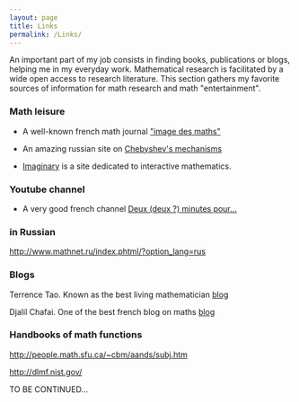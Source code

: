 ```yaml
---
layout: page
title: Links
permalink: /Links/
---
```



An important part of my job consists in finding books, publications or blogs, helping me in my everyday work. Mathematical research is facilitated by a wide open access to research literature. This section gathers my favorite sources of information for math research and math "entertainment".


### <a name="mathL"></a>Math leisure

- A well-known french math journal ["image des maths"](http://images.math.cnrs.fr/) 
 
- An amazing russian site on [Chebyshev's mechanisms](http://www.tcheb.ru/) 
 
- [Imaginary](https://imaginary.org/) is a site dedicated to interactive mathematics. 

### <a name="Youtube"></a>Youtube channel
  
- A very good french channel [Deux (deux ?) minutes pour...](https://www.youtube.com/watch?v=uazPP0ny3XQ&list=PLlrxd3f47yy2mvLivlFU1a9ukoG8-Dkvs)


### <a name="inRussian"></a>in Russian

http://www.mathnet.ru/index.phtml/?option_lang=rus

### <a name="blogs"></a>Blogs

Terrence Tao. Known as the best living mathematician [blog](https://terrytao.wordpress.com/)

Djalil Chafai. One of the best french blog on maths [blog](http://djalil.chafai.net/blog/)

### <a name="handbooks"></a>Handbooks of math functions

http://people.math.sfu.ca/~cbm/aands/subj.htm

http://dlmf.nist.gov/


TO BE CONTINUED...

<!---

Math life

http://www.ihp.fr/fr/calendar
https://www.cirm-math.fr/
https://www.mfo.de/

Calculus

http://www.wolframalpha.com/

Films

http://analysis-situs.math.cnrs.fr/#

-->
